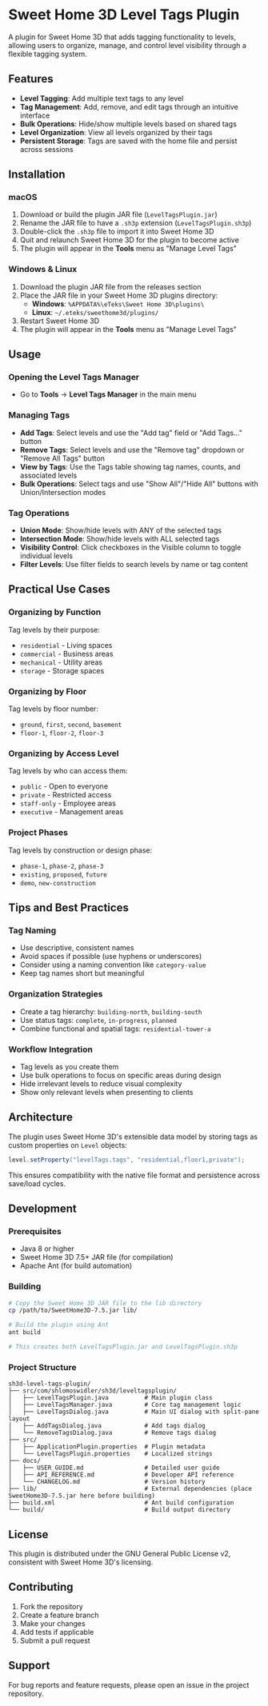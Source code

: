 # Sweet Home 3D Level Tags Plugin

A plugin for Sweet Home 3D that adds tagging functionality to levels, allowing users to organize, manage, and control level visibility through a flexible tagging system.

## Features

- **Level Tagging**: Add multiple text tags to any level
- **Tag Management**: Add, remove, and edit tags through an intuitive interface  
- **Bulk Operations**: Hide/show multiple levels based on shared tags
- **Level Organization**: View all levels organized by their tags
- **Persistent Storage**: Tags are saved with the home file and persist across sessions

## Installation

### macOS
1. Download or build the plugin JAR file (`LevelTagsPlugin.jar`)
2. Rename the JAR file to have a `.sh3p` extension (`LevelTagsPlugin.sh3p`)
3. Double-click the `.sh3p` file to import it into Sweet Home 3D
4. Quit and relaunch Sweet Home 3D for the plugin to become active
5. The plugin will appear in the **Tools** menu as "Manage Level Tags"

### Windows & Linux
1. Download the plugin JAR file from the releases section
2. Place the JAR file in your Sweet Home 3D plugins directory:
   - **Windows**: `%APPDATA%\eTeks\Sweet Home 3D\plugins\`
   - **Linux**: `~/.eteks/sweethome3d/plugins/`
3. Restart Sweet Home 3D
4. The plugin will appear in the **Tools** menu as "Manage Level Tags"

## Usage

### Opening the Level Tags Manager
- Go to **Tools** → **Level Tags Manager** in the main menu

### Managing Tags
- **Add Tags**: Select levels and use the "Add tag" field or "Add Tags..." button
- **Remove Tags**: Select levels and use the "Remove tag" dropdown or "Remove All Tags" button  
- **View by Tags**: Use the Tags table showing tag names, counts, and associated levels
- **Bulk Operations**: Select tags and use "Show All"/"Hide All" buttons with Union/Intersection modes

### Tag Operations
- **Union Mode**: Show/hide levels with ANY of the selected tags
- **Intersection Mode**: Show/hide levels with ALL selected tags
- **Visibility Control**: Click checkboxes in the Visible column to toggle individual levels
- **Filter Levels**: Use filter fields to search levels by name or tag content

## Practical Use Cases

### Organizing by Function
Tag levels by their purpose:
- `residential` - Living spaces
- `commercial` - Business areas  
- `mechanical` - Utility areas
- `storage` - Storage spaces

### Organizing by Floor
Tag levels by floor number:
- `ground`, `first`, `second`, `basement`
- `floor-1`, `floor-2`, `floor-3`

### Organizing by Access Level
Tag levels by who can access them:
- `public` - Open to everyone
- `private` - Restricted access
- `staff-only` - Employee areas
- `executive` - Management areas

### Project Phases
Tag levels by construction or design phase:
- `phase-1`, `phase-2`, `phase-3`
- `existing`, `proposed`, `future`
- `demo`, `new-construction`

## Tips and Best Practices

### Tag Naming
- Use descriptive, consistent names
- Avoid spaces if possible (use hyphens or underscores)
- Consider using a naming convention like `category-value`
- Keep tag names short but meaningful

### Organization Strategies
- Create a tag hierarchy: `building-north`, `building-south`
- Use status tags: `complete`, `in-progress`, `planned`
- Combine functional and spatial tags: `residential-tower-a`

### Workflow Integration
- Tag levels as you create them
- Use bulk operations to focus on specific areas during design
- Hide irrelevant levels to reduce visual complexity
- Show only relevant levels when presenting to clients

## Architecture

The plugin uses Sweet Home 3D's extensible data model by storing tags as custom properties on `Level` objects:

```java
level.setProperty("levelTags.tags", "residential,floor1,private");
```

This ensures compatibility with the native file format and persistence across save/load cycles.

## Development

### Prerequisites
- Java 8 or higher
- Sweet Home 3D 7.5+ JAR file (for compilation)
- Apache Ant (for build automation)

### Building
```bash
# Copy the Sweet Home 3D JAR file to the lib directory
cp /path/to/SweetHome3D-7.5.jar lib/

# Build the plugin using Ant
ant build

# This creates both LevelTagsPlugin.jar and LevelTagsPlugin.sh3p
```

### Project Structure
```
sh3d-level-tags-plugin/
├── src/com/shlomoswidler/sh3d/leveltagsplugin/
│   ├── LevelTagsPlugin.java          # Main plugin class
│   ├── LevelTagsManager.java         # Core tag management logic
│   ├── LevelTagsDialog.java          # Main UI dialog with split-pane layout
│   ├── AddTagsDialog.java            # Add tags dialog
│   └── RemoveTagsDialog.java         # Remove tags dialog
├── src/
│   ├── ApplicationPlugin.properties  # Plugin metadata
│   └── LevelTagsPlugin.properties    # Localized strings
├── docs/
│   ├── USER_GUIDE.md                 # Detailed user guide
│   ├── API_REFERENCE.md              # Developer API reference
│   └── CHANGELOG.md                  # Version history
├── lib/                              # External dependencies (place SweetHome3D-7.5.jar here before building)
├── build.xml                         # Ant build configuration
└── build/                            # Build output directory
```

## License

This plugin is distributed under the GNU General Public License v2, consistent with Sweet Home 3D's licensing.

## Contributing

1. Fork the repository
2. Create a feature branch
3. Make your changes
4. Add tests if applicable  
5. Submit a pull request

## Support

For bug reports and feature requests, please open an issue in the project repository.